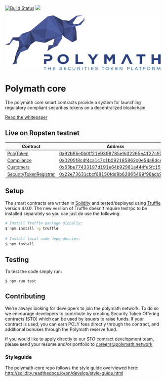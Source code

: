 [![Build Status](https://travis-ci.com/PolymathNetwork/polymath-core.svg?token=Urvmqzpy4pAxp6EpzZd6&branch=master)](https://travis-ci.com/PolymathNetwork/polymath-core)
<img src="https://img.shields.io/badge/chat-telegram-blue.svg" href="https://t.me/polymathnetwork">

<!--img src="https://img.shields.io/badge/bounties-1,000,000-green.svg" href="/issues-->

![Polymath](Polymath.png)

# Polymath core

The polymath core smart contracts provide a system for launching regulatory
compliant securities tokens on a decentralized blockchain.

[Read the whitepaper](whitepaper.pdf)

## Live on Ropsten testnet

| Contract                                                         | Address                                                                                                                       |
| ---------------------------------------------------------------- | ----------------------------------------------------------------------------------------------------------------------------- |
| [PolyToken](./contracts/PolyToken.sol)                           | [0x92b95e0b0ff21e9398785e9df2265e4137c930f2](https://ropsten.etherscan.io/address/0x92b95e0b0ff21e9398785e9df2265e4137c930f2) |
| [Compliance](./contracts/Compliance.sol)                         | [0x0205f8c4f4ca1c7c1b092185862c0e54a8dc416e](https://ropsten.etherscan.io/address/0x0205f8c4f4ca1c7c1b092185862c0e54a8dc416e) |
| [Customers](./contracts/Customers.sol)                           | [0x63be77433197d191e64b92981a444fe5fc157097](https://ropsten.etherscan.io/address/0x63be77433197d191e64b92981a444fe5fc157097) |
| [SecurityTokenRegistrar](./contracts/SecurityTokenRegistrar.sol) | [0x22e73631cbcf68150fdd8b62065499f96acb9aaa](https://ropsten.etherscan.io/address/0x22e73631cbcf68150fdd8b62065499f96acb9aaa) |

## Setup

The smart contracts are written in [Solidity][solidity] and tested/deployed
using [Truffle][truffle] version 4.0.0. The new version of Truffle doesn't
require testrpc to be installed separately so you can just do use the following:

```bash
# Install Truffle package globally:
$ npm install -g truffle

# Install local node dependencies:
$ npm install
```

## Testing

To test the code simply run:

```
$ npm run test
```

## Contributing

We're always looking for developers to join the polymath network. To do so we
encourage developers to contribute by creating Security Token Offering contracts
(STO) which can be used by issuers to raise funds. If your contract is used, you
can earn POLY fees directly through the contract, and additional bonuses through
the Polymath reserve fund.

If you would like to apply directly to our STO contract development team, please
send your resume and/or portfolio to careers@polymath.network.

### Styleguide

The polymath-core repo follows the style guide overviewed here:
http://solidity.readthedocs.io/en/develop/style-guide.html

[polymath]: https://polymath.network
[ethereum]: https://www.ethereum.org/
[solidity]: https://solidity.readthedocs.io/en/develop/
[truffle]: http://truffleframework.com/
[testrpc]: https://github.com/ethereumjs/testrpc
